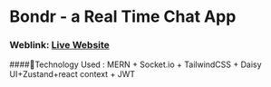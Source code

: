 # Bondr -  a Real Time Chat App 

### Weblink: [Live Website](https://bondr-swipe-chat-bond.onrender.com/)
####🌟Technology Used : MERN + Socket.io + TailwindCSS + Daisy UI+Zustand+react context + JWT
